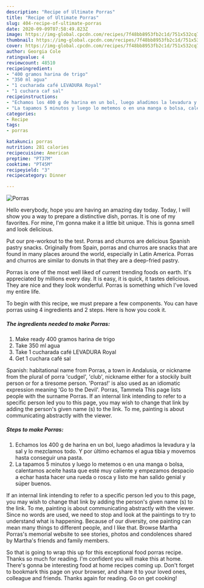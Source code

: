 ```yaml
---
description: "Recipe of Ultimate Porras"
title: "Recipe of Ultimate Porras"
slug: 404-recipe-of-ultimate-porras
date: 2020-09-09T07:58:49.823Z
image: https://img-global.cpcdn.com/recipes/7f48bb8953fb2c1d/751x532cq70/porras-foto-principal.jpg
thumbnail: https://img-global.cpcdn.com/recipes/7f48bb8953fb2c1d/751x532cq70/porras-foto-principal.jpg
cover: https://img-global.cpcdn.com/recipes/7f48bb8953fb2c1d/751x532cq70/porras-foto-principal.jpg
author: Georgia Cole
ratingvalue: 4
reviewcount: 48510
recipeingredient:
- "400 gramos harina de trigo"
- "350 ml agua"
- "1 cucharada café LEVADURA Royal"
- "1 cuchara caf sal"
recipeinstructions:
- "Echamos los 400 g de harina en un bol, luego añadimos la levadura y la sal y lo mezclamos todo. Y por último echamos el agua tibia y movemos hasta conseguir una pasta."
- "La tapamos 5 minutos y luego lo metemos o en una manga o bolsa, calentamos aceite hasta que esté muy caliente y empezamos despacio a echar hasta hacer una rueda o rosca y listo me han salido genial y súper buenos."
categories:
- Recipe
tags:
- porras

katakunci: porras 
nutrition: 281 calories
recipecuisine: American
preptime: "PT37M"
cooktime: "PT45M"
recipeyield: "3"
recipecategory: Dinner

---
```



![Porras](https://img-global.cpcdn.com/recipes/7f48bb8953fb2c1d/751x532cq70/porras-foto-principal.jpg)

Hello everybody, hope you are having an amazing day today. Today, I will show you a way to prepare a distinctive dish, porras. It is one of my favorites. For mine, I'm gonna make it a little bit unique. This is gonna smell and look delicious.

Put our pre-workout to the test. Porras and churros are delicious Spanish pastry snacks. Originally from Spain, porras and churros are snacks that are found in many places around the world, especially in Latin America. Porras and churros are similar to donuts in that they are a deep-fried pastry.

Porras is one of the most well liked of current trending foods on earth. It's appreciated by millions every day. It is easy, it is quick, it tastes delicious. They are nice and they look wonderful. Porras is something which I've loved my entire life.


To begin with this recipe, we must prepare a few components. You can have porras using 4 ingredients and 2 steps. Here is how you cook it.

<!--inarticleads1-->

##### The ingredients needed to make Porras:

1. Make ready 400 gramos harina de trigo
1. Take 350 ml agua
1. Take 1 cucharada café LEVADURA Royal
1. Get 1 cuchara café sal


Spanish: habitational name from Porras, a town in Andalusia, or nickname from the plural of porra &#39;cudgel&#39;, &#39;club&#39;, nickname either for a stockily built person or for a tiresome person. &#39;Porras!&#39; is also used as an idiomatic expression meaning &#39;Go to the Devil&#39;. Porras, Tammela This page lists people with the surname Porras. If an internal link intending to refer to a specific person led you to this page, you may wish to change that link by adding the person&#39;s given name (s) to the link. To me, painting is about communicating abstractly with the viewer. 

<!--inarticleads2-->

##### Steps to make Porras:

1. Echamos los 400 g de harina en un bol, luego añadimos la levadura y la sal y lo mezclamos todo. Y por último echamos el agua tibia y movemos hasta conseguir una pasta.
1. La tapamos 5 minutos y luego lo metemos o en una manga o bolsa, calentamos aceite hasta que esté muy caliente y empezamos despacio a echar hasta hacer una rueda o rosca y listo me han salido genial y súper buenos.


If an internal link intending to refer to a specific person led you to this page, you may wish to change that link by adding the person&#39;s given name (s) to the link. To me, painting is about communicating abstractly with the viewer. Since no words are used, we need to stop and look at the paintings to try to understand what is happening. Because of our diversity, one painting can mean many things to different people, and I like that. Browse Martha Porras&#39;s memorial website to see stories, photos and condolences shared by Martha&#39;s friends and family members. 

So that is going to wrap this up for this exceptional food porras recipe. Thanks so much for reading. I'm confident you will make this at home. There's gonna be interesting food at home recipes coming up. Don't forget to bookmark this page on your browser, and share it to your loved ones, colleague and friends. Thanks again for reading. Go on get cooking!
